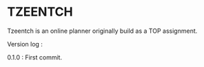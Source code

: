 # **TZEENTCH**

Tzeentch is an online planner originally build as a TOP assignment.

Version log :

0.1.0 : First commit.